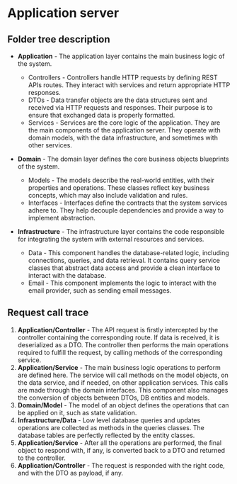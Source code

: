 # Application server

## Folder tree description

- **Application** - The application layer contains the main business logic of the system.
    - Controllers - Controllers handle HTTP requests by defining REST APIs routes. They interact with services and return appropriate HTTP responses.
    - DTOs - Data transfer objects are the data structures sent and received via HTTP requests and responses. Their purpose is to ensure that exchanged data is properly formatted.
    - Services - Services are the core logic of the application. They are the main components of the application server. They operate with domain models, with the data infrastructure, and sometimes with other services.

- **Domain** - The domain layer defines the core business objects blueprints of the system.
    - Models - The models describe the real-world entities, with their properties and operations. These classes reflect key business concepts, which may also include validation and rules.
    - Interfaces - Interfaces define the contracts that the system services adhere to. They help decouple dependencies and provide a way to implement abstraction.

- **Infrastructure** - The infrastructure layer contains the code responsible for integrating the system with external resources and services.
    - Data - This component handles the database-related logic, including connections, queries, and data retrieval. It contains query service classes that abstract data access and provide a clean interface to interact with the database.
    - Email - This component implements the logic to interact with the email provider, such as sending email messages.

## Request call trace

1. **Application/Controller** - The API request is firstly intercepted by the controller containing the corresponding route. If data is received, it is deserialized as a DTO. The controller then performs the main operations required to fulfill the request, by calling methods of the corresponding service.
2. **Application/Service** - The main business logic operations to perform are defined here. The service will call methods on the model objects, on the data service, and if needed, on other application services. This calls are made through the domain interfaces. This component also manages the conversion of objects between DTOs, DB entities and models.
3. **Domain/Model** - The model of an object defines the operations that can be applied on it, such as state validation.
4. **Infrastructure/Data** - Low level database queries and updates operations are collected as methods in the queries classes. The database tables are perfectly reflected by the entity classes.
5. **Application/Service** - After all the operations are performed, the final object to respond with, if any, is converted back to a DTO and returned to the controller.
6. **Application/Controller** - The request is responded with the right code, and with the DTO as payload, if any.


